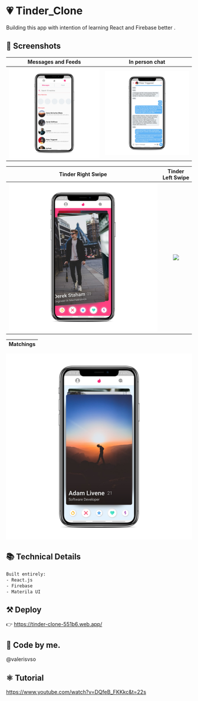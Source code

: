 # 💗 Tinder_Clone

Building this app with intention of learning React and Firebase better .

## 📱 Screenshots


|                                                    Messages and Feeds                                                     |                                                    In person chat                                                     |
|:-------------------------------------------------------------------------------------------------------------------------:|:---------------------------------------------------------------------------------------------------------------------:|
| ![](https://github.com/iamabhishek229313/tinder_clone/blob/master/screenshots/tinder_clone_messagesandfeeds.png?raw=true) | ![](https://github.com/iamabhishek229313/tinder_clone/blob/master/screenshots/tinder_clone_InChatScreen.png?raw=true) |

|                                              Tinder Right Swipe                                               |                                               Tinder Left Swipe                                               |
|:-------------------------------------------------------------------------------------------------------------:|:-------------------------------------------------------------------------------------------------------------:|
| ![](https://github.com/iamabhishek229313/tinder_clone/blob/master/screenshots/tinder_clone_nope.png?raw=true) | ![](https://github.com/valerisvso/tinder-clone/blob/main/public/swipe2.jpg) |

 Matchings     |
:-------------------------:|
![](https://github.com/iamabhishek229313/tinder_clone/blob/master/screenshots/tinder_clone_main.png)


## 📚 Technical Details
```
Built entirely:
- React.js
- Firebase
- Materila UI
```

## ⚒ Deploy 
👉 https://tinder-clone-551b6.web.app/

## 🙋 Code by me. 
@valerisvso

## ⚛ Tutorial
https://www.youtube.com/watch?v=DQfeB_FKKkc&t=22s
